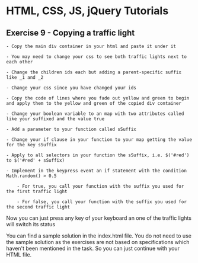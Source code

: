 # HTML, CSS, JS, jQuery Tutorials



## Exercise 9 - Copying a traffic light

  

	- Copy the main div container in your html and paste it under it
	
	- You may need to change your css to see both traffic lights next to each other
	
	- Change the children ids each but adding a parent-specific suffix like _1 and _2
	
	- Change your css since you have changed your ids
	
	- Copy the code of lines where you fade out yellow and green to begin and apply them to the yellow and green of the copied div container
	
	- Change your boolean variable to an map with two attributes called like your suffixed and the value true
	
	- Add a parameter to your function called sSuffix
	
	- Change your if clause in your function to your map getting the value for the key sSuffix
	
	- Apply to all selectors in your function the sSuffix, i.e. $('#red') to $('#red' + sSuffix)
		
	- Implement in the keypress event an if statement with the condition Math.random() > 0.5 
	
		- For true, you call your function with the suffix you used for the first traffic light
		
		- For false, you call your function with the suffix you used for the second traffic light


Now you can just press any key of your keyboard an one of the traffic lights will switch its status


You can find a sample solution in the index.html file. You do not need to use the sample solution as the exercises are not based on specifications which haven't been mentioned in the task. So you can just continue with your HTML file.